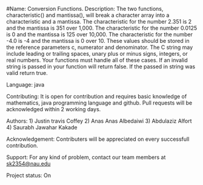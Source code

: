 #Name: Conversion Functions.
Description: The two functions, characteristic() and mantissa(), will break a character array into a characteristic and a mantissa. The characteristic for the number 2.351 is 2 and the mantissa is 351 over 1,000. The characteristic for the number 0.0125 is 0 and the mantissa is 125 over 10,000. The characteristic for the number -4.0 is -4 and the mantissa is 0 over 10. These values should be stored in the reference parameters c, numerator and denominator. The C string may include leading or trailing spaces, unary plus or minus signs, integers, or real numbers. Your functions must handle all of these cases. If an invalid string is passed in your function will return false. If the passed in string was valid return true.

Language: java

Contributing: It is open for contribution and requires basic knowledge of mathematics, java programming language and github. Pull requests will be acknowledged within 2 working days.

Authors: 1) Justin travis Coffey 2) Anas Anas Albedaiwi 3) Abdulaziz Alfort 4) Saurabh Jawahar Kakade

Acknowledgement: Contributers will be appreciated on every successfull contribution.

Support: For any kind of problem, contact our team members at sk2354@nau.edu

Project status: On
